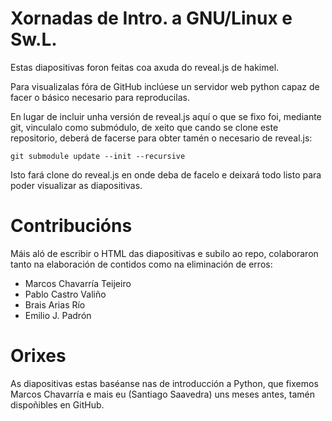 Xornadas de Intro. a GNU/Linux e Sw.L.
=====================================

Estas diapositivas foron feitas coa axuda do reveal.js de hakimel.

Para visualizalas fóra de GitHub inclúese un servidor web python
capaz de facer o básico necesario para reproducilas.

En lugar de incluir unha versión de reveal.js aquí o que se fixo
foi, mediante git, vinculalo como submódulo, de xeito que
cando se clone este repositorio, deberá de facerse para obter
tamén o necesario de reveal.js:

    git submodule update --init --recursive

Isto fará clone do reveal.js en onde deba de facelo e deixará
todo listo para poder visualizar as diapositivas.


Contribucións
=============

Máis aló de escribir o HTML das diapositivas e subilo ao repo,
colaboraron tanto na elaboración de contidos como na eliminación
de erros:

 * Marcos Chavarría Teijeiro
 * Pablo Castro Valiño
 * Brais Arias Río
 * Emilio J. Padrón


Orixes
======

As diapositivas estas baséanse nas de introducción a Python, que fixemos
Marcos Chavarría e mais eu (Santiago Saavedra) uns meses antes,
tamén dispoñibles en GitHub.


